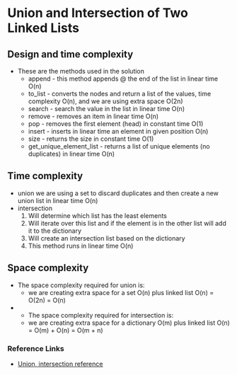 # Union and Intersection of Two Linked Lists

## Design and time complexity
- These are the methods used in the solution
    - append - this method appends @ the end of the list in linear time O(n)
    - to_list - converts the nodes and return a list of the values, time complexity O(n), and we are using extra space O(2n)
    - search - search the value in the list in linear time O(n)
    - remove - removes an item in linear time O(n)
    - pop - removes the first element (head) in constant time O(1)
    - insert - inserts in linear time an element in given position O(n)
    - size - returns the size in constant time O(1)
    - get_unique_element_list - returns a list of unique elements (no duplicates) in linear time O(n)

## Time complexity
- union we are using a set to discard duplicates and then create a new union list in linear time O(n)
- intersection
    1. Will determine which list has the least elements
    2. Will iterate over this list and if the element is in the other list will add it to the dictionary
    3. Will create an intersection list based on the dictionary
    4. This method runs in linear time O(n)
## Space complexity
- The space complexity required for union is:
  - we are creating extra space for a set O(n) plus linked list O(n) = O(2n) = O(n)
- - The space complexity required for intersection is:
  - we are creating extra space for a dictionary O(m) plus linked list O(n) = O(m) + O(n) = O(m + n)
### Reference Links
- [Union, intersection reference](https://www.geeksforgeeks.org/union-intersection-two-linked-lists-set-3-hashing/)